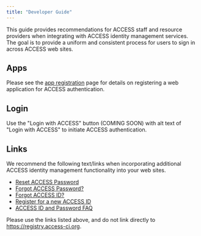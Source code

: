 ```yaml
---
title: "Developer Guide"
---
```


This guide provides recommendations for ACCESS staff and resource providers when integrating with ACCESS identity management services.
The goal is to provide a uniform and consistent process for users to sign in across ACCESS web sites.

Apps
----
Please see the [app registration](/registery-app) page for details on registering a web application for ACCESS authentication.

Login
------
Use the "Login with ACCESS" button (COMING SOON) with alt text of "Login with ACCESS" to initiate ACCESS authentication.

Links
-----
We recommend the following text/links when incorporating additional ACCESS identity management functionality into your web sites.
* [Reset ACCESS Password](https://identity.access-ci.org/password-reset)
* [Forgot ACCESS Password?](https://identity.access-ci.org/password-reset)
* [Forgot ACCESS ID?](https://identity.access-ci.org/username-reminder)
* [Register for a new ACCESS ID](https://identity.access-ci.org/new-user)
* [ACCESS ID and Password FAQ](https://identity.access-ci.org/faq)

Please use the links listed above, and do not link directly to <https://registry.access-ci.org>.
